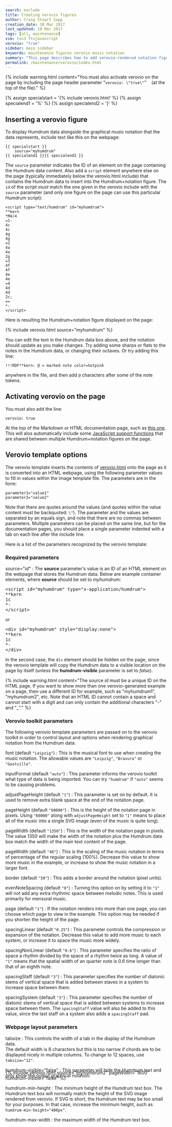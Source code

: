```yaml
---
search: exclude
title: Creating verovio figures
author: Craig Stuart Sapp
creation_date: 10 Mar 2017
last_updated: 10 Mar 2017
tags: [all, maintenance]
vim: ts=3 ft=javascript
verovio: "true"
sidebar: main_sidebar
keywords: maintenance figures verovio music notation
summary: "This page describes how to add verovio-rendered notation figures to documentation pages that have editable Humdrum data alongside the notation."
permalink: /maintenance/verovio/index.html
---
```


{% include warning.html
	content="You must also activate verovio on the page by including the page header parameter \"`verovio: \"true\"`\" &nbsp;&nbsp; (at the top of the file)."
%}


{% assign specialstart = '{% include verovio.html' %}
{% assign specialend1 = '%' %}
{% assign specialend2 = '}' %}

## Inserting a verovio figure ##

To display Humdrum data alongside the graphical music notation 
that the data represents, include text like this on the webpage:

```liquid
{{ specialstart }}
	source="myhumdrum"
{{ specialend1 }}{{ specialend2 }}
```

The `source` parameter indicates the ID of an element on the page
containing the Humdrum data content.  Also add a `script` element
anywhere else on the page (typically immediately below the verovio.html
include) that contains the Humdrum data to insert into the
Humdrum+notation figure.  The `id` of the script *must* match the one
given in the verovio include with the `source` parameter (and only
one figure on the page can use this particular Humdrum script):

```humdrum
<script type="text/humdrum" id="myhumdrum">
**kern
*M4/4
=1-
4c
4c
4g
4g
=2
4a
4a
2g
=3
4f
4f
4e
4e
=4
4d
4d
2c;
==
*-
</script>
```

Here is resulting the Humdrum+notation figure displayed on the page:

{% include verovio.html
	source="myhumdrum"
%}
<script type="text/humdrum" id="myhumdrum">
**kern
*M4/4
=1-
4c
4c
4g
4g
=2
4a
4a
2g
=3
4f
4f
4e
4e
=4
4d
4d
2c;
==
*-
</script>

You can edit the text in the Humdrum data box above, and the notation should
update as you make changes.  Try adding some sharps or flats to the notes
in the Humdrum data, or changing their octaves. Or try adding this line:
```
!!!RDF**kern: @ = marked note color=hotpink
```
anywhere in the file, and then add `@` characters after some of the note tokens.

## Activating verovio on the page ##

You must also add the line:

```liquid
verovio: true
```

At the top of the Markdown or HTML documentation page, such as [this
one](https://raw.githubusercontent.com/humdrum-tools/vhv-documentation/gh-pages/maintenance/verovio/index.md).  This 
will alos automatically include some [JavaScript support
functions](https://github.com/humdrum-tools/vhv-documentation/blob/gh-pages/_includes/verovio_support_functions.html)
that are shared between multiple Humdrum+notation figures on the page.

## Verovio template options ##

The verovio template inserts the contents of
[verovio.html](https://github.com/humdrum-tools/vhv-documentation/blob/gh-pages/_includes/verovio.html)
onto the page as it is converted into an HTML webpage, using the
following parameter values to fill in values within the image
template file.  The parameters are in the form:

```liquid
parameter1="value1"
parameter2="value2"
```

Note that there are quotes around the values (and quotes within the value
content must be backquoted: `\"`).  The parameter and the values are separated by
an equals sign, and note that there are no commas between parameters.  Multiple
parameters can be placed on the same line, but for the documentation pages, you
should place a single parameter indented with a tab on each line after the
include line.


Here is a list of the parameters recognized by the verovio template:

### Required parameters ###

source="*id*"
: The **source** parameter's value is an ID of an HTML element on the webpage that stores the Humdrum data.  Below are example container elements, where **source** should be set to *myhumdrum*:

<pre>
&lt;script id="myhumdrum" type="x-application/humdrum"&gt;
**kern
1c
*-
&lt;/script&gt;
</pre>

or

<pre>
&lt;div id="myhumdrum" style="display:none"&gt;
**kern
1c
*-
&lt;/div&gt;
</pre>

In the second case, the `div` element should be hidden on the page,
since the verovio template will copy the Humdrum data to a visible
location on the page by itself (unless the **humdrum-visible** 
parameter is set to *false*).

{% include warning.html
	content="The source *id* must be a unique ID on the HTML page.  If you want to show more than one verovio-generated example on a page, then use a different ID for example, such as \"myhumdrum1\", \"myhumdrum2\", etc.  Note that an HTML ID cannot contain a space and cannot start with a digit and can only contain the additional characters \"-\" and \"_\"."
%}


### Verovio toolkit parameters ###

The following verovio template parameters are passed on to the 
verovio toolkit in order to control layout and options when rendering
graphical notation from the Humdrum data:

font (default `"Leipzig"`)
: This is the musical font to use when creating the music notation.  The
allowable values are `"Leipzig"`, `"Bravura"` or `"Gootville"`.

inputFormat (default `"auto"`)
: This parameter informs the verovio toolkit what type of data is 
being imported.  You can try `"humdrum"` if `"auto"` seems to be causing 
problems.

adjustPageHeight (default `"1"`)
: This parameter is set on by default.  It is used to remove extra blank
space at the end of the notation page.

pageHeight (default `"60000"`)
: This is the height of the notation page in pixels.  Using `"60000"` along
with `adjustPageHeight` set to `"1"` means to place all of the music into
a single SVG image (even of the music is quite long).

pageWidth (default `"1350"`)
: This is the width of the notation page in pixels.  The value 1350 will
make the width of the notation plus the Humdrum data box match the width
of the main text content of the page.

pageWidth (default `"40"`)
: This is the scaling of the music notation in terms of percentage of the
regular scaling (100%). Decrease this value to show more music in the example,
or increase to show the music notation in a larger font.

border (default `"50"`)
: This adds a border around the notation (pixel units).

evenNoteSpacing (default `"0"`)
: Turning this option on by setting it to `"1"` will not add any extra
rhythmic space between melodic notes.  This is used primarily for mensural
music.

page (default `"1"`)
: If the notation renders into more than one page, you can choose which
page to view in the example.  This option may be needed if you shorten
the height of the page.

spacingLinear (default `"0.25"`)
: This parameter controls the compression or expansion of the notation.  Decrease
this value to add more music to each system, or increase it to space the music
more widely.

spacingNonLinear (default `"0.6"`)
: This parameter specifies the ratio of space a rhythm divided by the space
of a rhythm twice as long.  A value of `"1"` means that the spatial width of
an quarter note is 0.6 time longer than that of an eighth note.

spacingStaff (default `"3"`)
: This parameter specifies the number of diatonic stems of vertical space
that is added between staves in a system to increase space between them.

spacingSystem (default `"3"`)
: This parameter specifies the number of diatonic stems of vertical space
that is added between systems to increase space between them. The `spacingStaff`
value will also be added to this value, since the last staff on a system also
adds a `spacingStaff` pad.

### Webpage layout parameters ###

tabsize
: This controls the width of a tab in the display of the Humdrum data.  
The default width is 8 characters but this is too narrow if chords are to
be displayed nicely in multiple columns.  To change to 12 spaces, use `tabsize="12"`.


humdrum-visible="false"
: This parameter will hide the Humdrum text and only show the output graphical
notation:

<div style="margin-top: -40px;">
{% include verovio.html
	source="myhumdrum2"
	pageWidth="1600"
	humdrum-visible="false"
%}
<script type="text/humdrum" id="myhumdrum2">
**kern
*M4/4
=1-
4c
4c
4g
4g
=2
4a
4a
2g
=3
4f
4f
4e
4e
=4
4d
4d
2c;
==
*-
</script>
</div>

humdrum-min-height
: The minimum height of the Humdrum text box.  The Humdrum text box
will normally match the height of the SVG image rendered from verovio.  If
SVG is short, the Humdrum text may be too small for your purposes.  In that
case, increase the minimum height, such as `humdrum-min-height="400px"`.


humdrum-max-width
: the maximum width of the Humdrum text box.



